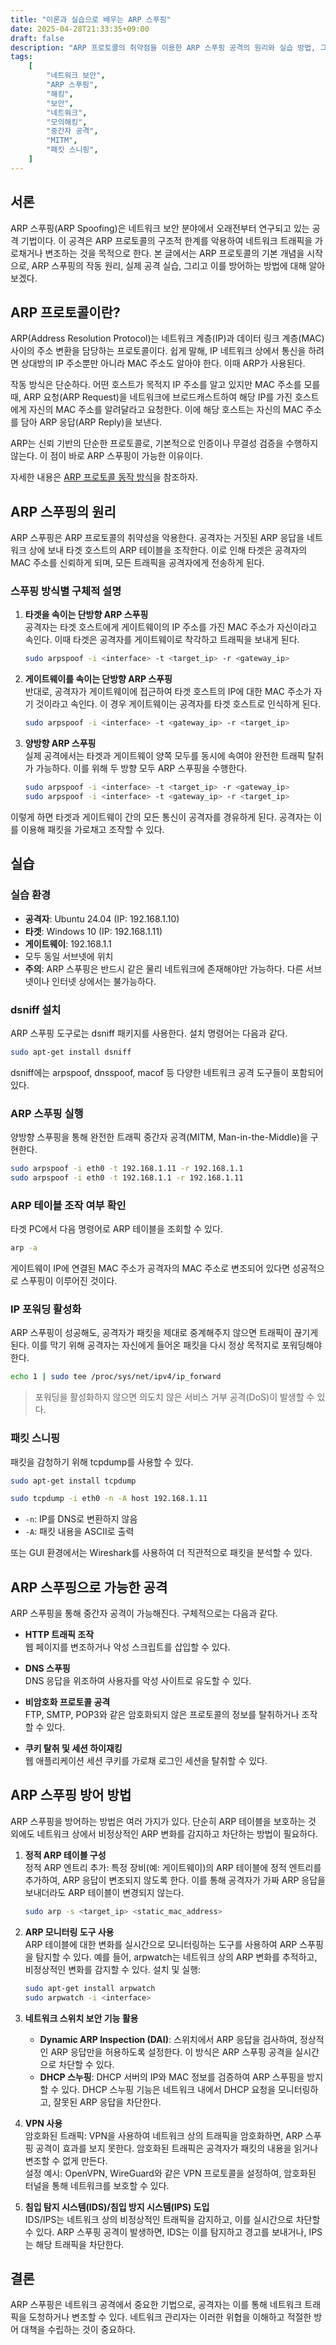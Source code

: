 ```yaml
---
title: "이론과 실습으로 배우는 ARP 스푸핑"
date: 2025-04-28T21:33:35+09:00
draft: false
description: "ARP 프로토콜의 취약점을 이용한 ARP 스푸핑 공격의 원리와 실습 방법, 그리고 방어 기법에 대해 알아보자."
tags:
    [
        "네트워크 보안",
        "ARP 스푸핑",
        "해킹",
        "보안",
        "네트워크",
        "모의해킹",
        "중간자 공격",
        "MITM",
        "패킷 스니핑",
    ]
---
```


## 서론

ARP 스푸핑(ARP Spoofing)은 네트워크 보안 분야에서 오래전부터 연구되고 있는 공격 기법이다. 이 공격은 ARP 프로토콜의 구조적 한계를 악용하여 네트워크 트래픽을 가로채거나 변조하는 것을 목적으로 한다. 본 글에서는 ARP 프로토콜의 기본 개념을 시작으로, ARP 스푸핑의 작동 원리, 실제 공격 실습, 그리고 이를 방어하는 방법에 대해 알아보겠다.

## ARP 프로토콜이란?

ARP(Address Resolution Protocol)는 네트워크 계층(IP)과 데이터 링크 계층(MAC) 사이의 주소 변환을 담당하는 프로토콜이다. 쉽게 말해, IP 네트워크 상에서 통신을 하려면 상대방의 IP 주소뿐만 아니라 MAC 주소도 알아야 한다. 이때 ARP가 사용된다.

작동 방식은 단순하다. 어떤 호스트가 목적지 IP 주소를 알고 있지만 MAC 주소를 모를 때, ARP 요청(ARP Request)을 네트워크에 브로드캐스트하여 해당 IP를 가진 호스트에게 자신의 MAC 주소를 알려달라고 요청한다. 이에 해당 호스트는 자신의 MAC 주소를 담아 ARP 응답(ARP Reply)을 보낸다.

ARP는 신뢰 기반의 단순한 프로토콜로, 기본적으로 인증이나 무결성 검증을 수행하지 않는다. 이 점이 바로 ARP 스푸핑이 가능한 이유이다.

자세한 내용은 [ARP 프로토콜 동작 방식](how-arp-protocol-works)을 참조하자.

## ARP 스푸핑의 원리

ARP 스푸핑은 ARP 프로토콜의 취약성을 악용한다. 공격자는 거짓된 ARP 응답을 네트워크 상에 보내 타겟 호스트의 ARP 테이블을 조작한다. 이로 인해 타겟은 공격자의 MAC 주소를 신뢰하게 되며, 모든 트래픽을 공격자에게 전송하게 된다.

### 스푸핑 방식별 구체적 설명

1. **타겟을 속이는 단방향 ARP 스푸핑**  
   공격자는 타겟 호스트에게 게이트웨이의 IP 주소를 가진 MAC 주소가 자신이라고 속인다. 이때 타겟은 공격자를 게이트웨이로 착각하고 트래픽을 보내게 된다.

    ```bash
    sudo arpspoof -i <interface> -t <target_ip> -r <gateway_ip>
    ```

2. **게이트웨이를 속이는 단방향 ARP 스푸핑**  
   반대로, 공격자가 게이트웨이에 접근하여 타겟 호스트의 IP에 대한 MAC 주소가 자기 것이라고 속인다. 이 경우 게이트웨이는 공격자를 타겟 호스트로 인식하게 된다.

    ```bash
    sudo arpspoof -i <interface> -t <gateway_ip> -r <target_ip>
    ```

3. **양방향 ARP 스푸핑**  
   실제 공격에서는 타겟과 게이트웨이 양쪽 모두를 동시에 속여야 완전한 트래픽 탈취가 가능하다. 이를 위해 두 방향 모두 ARP 스푸핑을 수행한다.
    ```bash
    sudo arpspoof -i <interface> -t <target_ip> -r <gateway_ip>
    sudo arpspoof -i <interface> -t <gateway_ip> -r <target_ip>
    ```

이렇게 하면 타겟과 게이트웨이 간의 모든 통신이 공격자를 경유하게 된다. 공격자는 이를 이용해 패킷을 가로채고 조작할 수 있다.

## 실습

### 실습 환경

-   **공격자**: Ubuntu 24.04 (IP: 192.168.1.10)
-   **타겟**: Windows 10 (IP: 192.168.1.11)
-   **게이트웨이**: 192.168.1.1
-   모두 동일 서브넷에 위치
-   **주의**: ARP 스푸핑은 반드시 같은 물리 네트워크에 존재해야만 가능하다. 다른 서브넷이나 인터넷 상에서는 불가능하다.

### dsniff 설치

ARP 스푸핑 도구로는 dsniff 패키지를 사용한다. 설치 명령어는 다음과 같다.

```bash
sudo apt-get install dsniff
```

dsniff에는 arpspoof, dnsspoof, macof 등 다양한 네트워크 공격 도구들이 포함되어 있다.

### ARP 스푸핑 실행

양방향 스푸핑을 통해 완전한 트래픽 중간자 공격(MITM, Man-in-the-Middle)을 구현한다.

```bash
sudo arpspoof -i eth0 -t 192.168.1.11 -r 192.168.1.1
sudo arpspoof -i eth0 -t 192.168.1.1 -r 192.168.1.11
```

### ARP 테이블 조작 여부 확인

타겟 PC에서 다음 명령어로 ARP 테이블을 조회할 수 있다.

```bash
arp -a
```

게이트웨이 IP에 연결된 MAC 주소가 공격자의 MAC 주소로 변조되어 있다면 성공적으로 스푸핑이 이루어진 것이다.

### IP 포워딩 활성화

ARP 스푸핑이 성공해도, 공격자가 패킷을 제대로 중계해주지 않으면 트래픽이 끊기게 된다. 이를 막기 위해 공격자는 자신에게 들어온 패킷을 다시 정상 목적지로 포워딩해야 한다.

```bash
echo 1 | sudo tee /proc/sys/net/ipv4/ip_forward
```

> 포워딩을 활성화하지 않으면 의도치 않은 서비스 거부 공격(DoS)이 발생할 수 있다.

### 패킷 스니핑

패킷을 감청하기 위해 tcpdump를 사용할 수 있다.

```bash
sudo apt-get install tcpdump
```

```bash
sudo tcpdump -i eth0 -n -A host 192.168.1.11
```

-   `-n`: IP를 DNS로 변환하지 않음
-   `-A`: 패킷 내용을 ASCII로 출력

또는 GUI 환경에서는 Wireshark를 사용하여 더 직관적으로 패킷을 분석할 수 있다.

## ARP 스푸핑으로 가능한 공격

ARP 스푸핑을 통해 중간자 공격이 가능해진다. 구체적으로는 다음과 같다.

-   **HTTP 트래픽 조작**  
    웹 페이지를 변조하거나 악성 스크립트를 삽입할 수 있다.

-   **DNS 스푸핑**  
    DNS 응답을 위조하여 사용자를 악성 사이트로 유도할 수 있다.

-   **비암호화 프로토콜 공격**  
    FTP, SMTP, POP3와 같은 암호화되지 않은 프로토콜의 정보를 탈취하거나 조작할 수 있다.

-   **쿠키 탈취 및 세션 하이재킹**  
    웹 애플리케이션 세션 쿠키를 가로채 로그인 세션을 탈취할 수 있다.

## ARP 스푸핑 방어 방법

ARP 스푸핑을 방어하는 방법은 여러 가지가 있다. 단순히 ARP 테이블을 보호하는 것 외에도 네트워크 상에서 비정상적인 ARP 변화를 감지하고 차단하는 방법이 필요하다.

1. **정적 ARP 테이블 구성**  
   정적 ARP 엔트리 추가: 특정 장비(예: 게이트웨이)의 ARP 테이블에 정적 엔트리를 추가하여, ARP 응답이 변조되지 않도록 한다. 이를 통해 공격자가 가짜 ARP 응답을 보내더라도 ARP 테이블이 변경되지 않는다.

    ```bash
    sudo arp -s <target_ip> <static_mac_address>
    ```

2. **ARP 모니터링 도구 사용**  
   ARP 테이블에 대한 변화를 실시간으로 모니터링하는 도구를 사용하여 ARP 스푸핑을 탐지할 수 있다. 예를 들어, arpwatch는 네트워크 상의 ARP 변화를 추적하고, 비정상적인 변화를 감지할 수 있다.
   설치 및 실행:

    ```bash
    sudo apt-get install arpwatch
    sudo arpwatch -i <interface>
    ```

3. **네트워크 스위치 보안 기능 활용**

    - **Dynamic ARP Inspection (DAI)**: 스위치에서 ARP 응답을 검사하여, 정상적인 ARP 응답만을 허용하도록 설정한다. 이 방식은 ARP 스푸핑 공격을 실시간으로 차단할 수 있다.
    - **DHCP 스누핑**: DHCP 서버의 IP와 MAC 정보를 검증하여 ARP 스푸핑을 방지할 수 있다. DHCP 스누핑 기능은 네트워크 내에서 DHCP 요청을 모니터링하고, 잘못된 ARP 응답을 차단한다.

4. **VPN 사용**  
   암호화된 트래픽: VPN을 사용하여 네트워크 상의 트래픽을 암호화하면, ARP 스푸핑 공격이 효과를 보지 못한다. 암호화된 트래픽은 공격자가 패킷의 내용을 읽거나 변조할 수 없게 만든다.  
   설정 예시: OpenVPN, WireGuard와 같은 VPN 프로토콜을 설정하여, 암호화된 터널을 통해 네트워크를 보호할 수 있다.

5. **침입 탐지 시스템(IDS)/침입 방지 시스템(IPS) 도입**  
   IDS/IPS는 네트워크 상의 비정상적인 트래픽을 감지하고, 이를 실시간으로 차단할 수 있다. ARP 스푸핑 공격이 발생하면, IDS는 이를 탐지하고 경고를 보내거나, IPS는 해당 트래픽을 차단한다.

## 결론

ARP 스푸핑은 네트워크 공격에서 중요한 기법으로, 공격자는 이를 통해 네트워크 트래픽을 도청하거나 변조할 수 있다. 네트워크 관리자는 이러한 위협을 이해하고 적절한 방어 대책을 수립하는 것이 중요하다.
